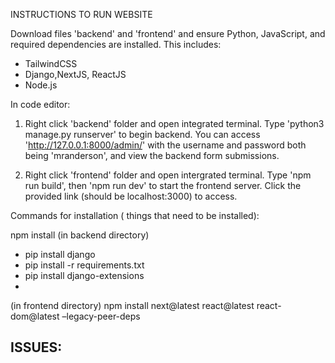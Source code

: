 INSTRUCTIONS TO RUN WEBSITE 

Download files 'backend' and 'frontend' and ensure Python, JavaScript, and required dependencies are installed.
This includes:
- TailwindCSS
- Django,NextJS, ReactJS
- Node.js

In code editor:
1. Right click 'backend' folder and open integrated terminal. Type 'python3 manage.py runserver' to begin backend.
    You can access 'http://127.0.0.1:8000/admin/' with the username and password both being 'mranderson', and view the backend form submissions.

2. Right click 'frontend' folder and open intergrated terminal. Type 'npm run build', then 'npm run dev' to start the frontend server.
    Click the provided link (should be localhost:3000) to access.


Commands for installation ( things that need to be installed):

npm install
(in backend directory) 
- pip install django
- pip install -r requirements.txt
- pip install django-extensions 
- 

(in frontend directory) npm install next@latest react@latest react-dom@latest –legacy-peer-deps


ISSUES:
- 
